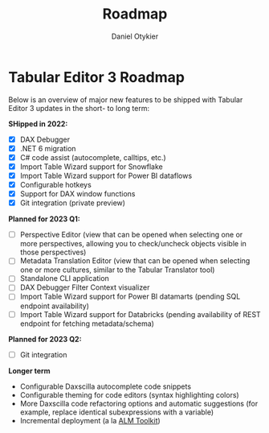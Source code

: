 ﻿---
uid: roadmap
title: Roadmap
author: Daniel Otykier
updated: 2021-09-08
---
# Tabular Editor 3 Roadmap

Below is an overview of major new features to be shipped with Tabular Editor 3 updates in the short- to long term:

**SHipped in 2022:**
- &#9746; DAX Debugger
- &#9746; .NET 6 migration
- &#9746; C# code assist (autocomplete, calltips, etc.)
- &#9746; Import Table Wizard support for Snowflake
- &#9746; Import Table Wizard support for Power BI dataflows
- &#9746; Configurable hotkeys
- &#9746; Support for DAX window functions
- &#9746; Git integration (private preview)

**Planned for 2023 Q1:**
- &#9744; Perspective Editor (view that can be opened when selecting one or more perspectives, allowing you to check/uncheck objects visible in those perspectives)
- &#9744; Metadata Translation Editor (view that can be opened when selecting one or more cultures, similar to the Tabular Translator tool)
- &#9744; Standalone CLI application
- &#9744; DAX Debugger Filter Context visualizer
- &#9744; Import Table Wizard support for Power BI datamarts (pending SQL endpoint availability)
- &#9744; Import Table Wizard support for Databricks (pending availability of REST endpoint for fetching metadata/schema)

**Planned for 2023 Q2:**
- &#9744; Git integration

**Longer term**
- Configurable Daxscilla autocomplete code snippets
- Configurable theming for code editors (syntax highlighting colors)
- More Daxscilla code refactoring options and automatic suggestions (for example, replace identical subexpressions with 
a variable)
- Incremental deployment (a la [ALM Toolkit](http://alm-toolkit.com/))
